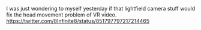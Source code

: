 I was just wondering to myself yesterday if that lightfield camera stuff would fix the head movement problem of VR video. https://twitter.com/8Infinite8/status/851797797217214465